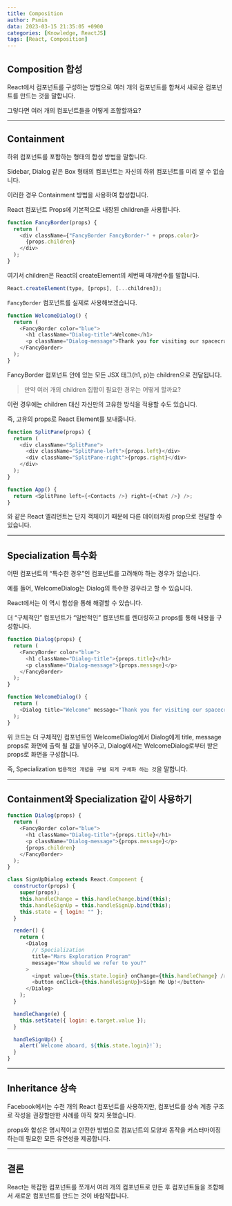 ```yaml
---
title: Composition
author: Psmin
data: 2023-03-15 21:35:05 +0900
categories: [Knowledge, ReactJS]
tags: [React, Composition]
---
```


## Composition 합성

React에서 컴포넌트를 구성하는 방법으로 여러 개의 컴포넌트를 합쳐서 새로운 컴포넌트를 만드는 것을 말합니다.

그렇다면 여러 개의 컴포넌트들을 어떻게 조합할까요?

---

## Containment

하위 컴포넌트를 포함하는 형태의 합성 방법을 말합니다.

Sidebar, Dialog 같은 Box 형태의 컴포넌트는 자신의 하위 컴포넌트를 미리 알 수 없습니다.

이러한 경우 Containment 방법을 사용하여 합성합니다.

React 컴포넌트 Props에 기본적으로 내장된 children을 사용합니다.

```js
function FancyBorder(props) {
  return (
    <div className={"FancyBorder FancyBorder-" + props.color}>
      {props.children}
    </div>
  );
}
```

여기서 children은 React의 createElement의 세번째 매개변수를 말합니다.

```js
React.createElement(type, [props], [...children]);
```

`FancyBorder` 컴포넌트를 실제로 사용해보겠습니다.

```js
function WelcomeDialog() {
  return (
    <FancyBorder color="blue">
      <h1 className="Dialog-title">Welcome</h1>
      <p className="Dialog-message">Thank you for visiting our spacecraft!</p>
    </FancyBorder>
  );
}
```

FancyBorder 컴포넌트 안에 있는 모든 JSX 태그(h1, p)는 children으로 전달됩니다.

> 만약 여러 개의 children 집합이 필요한 경우는 어떻게 할까요?

이런 경우에는 children 대신 자신만의 고유한 방식을 적용할 수도 있습니다.

즉, 고유의 props로 React Element를 보내줍니다.

```js
function SplitPane(props) {
  return (
    <div className="SplitPane">
      <div className="SplitPane-left">{props.left}</div>
      <div className="SplitPane-right">{props.right}</div>
    </div>
  );
}

function App() {
  return <SplitPane left={<Contacts />} right={<Chat />} />;
}
```

<Contacts />와 <Chat />같은 React 엘리먼트는 단지 객체이기 때문에 다른 데이터처럼 prop으로 전달할 수 있습니다.

---

## Specialization 특수화

어떤 컴포넌트의 “특수한 경우”인 컴포넌트를 고려해야 하는 경우가 있습니다.

예를 들어, WelcomeDialog는 Dialog의 특수한 경우라고 할 수 있습니다.

React에서는 이 역시 합성을 통해 해결할 수 있습니다.

더 “구체적인” 컴포넌트가 “일반적인” 컴포넌트를 렌더링하고 props를 통해 내용을 구성합니다.

```js
function Dialog(props) {
  return (
    <FancyBorder color="blue">
      <h1 className="Dialog-title">{props.title}</h1>
      <p className="Dialog-message">{props.message}</p>
    </FancyBorder>
  );
}

function WelcomeDialog() {
  return (
    <Dialog title="Welcome" message="Thank you for visiting our spacecraft!" />
  );
}
```

위 코드는 더 구체적인 컴포넌트인 WelcomeDialog에서 Dialog에게 title, message props로 화면에 출력 될 값을 넣어주고, Dialog에서는 WelcomeDialog로부터 받은 props로 화면을 구성합니다.

즉, Specialization `범용적인 개념을 구별 되게 구체화 하는 것`을 말합니다.

---

## Containment와 Specialization 같이 사용하기

```js
function Dialog(props) {
  return (
    <FancyBorder color="blue">
      <h1 className="Dialog-title">{props.title}</h1>
      <p className="Dialog-message">{props.message}</p>
      {props.children}
    </FancyBorder>
  );
}

class SignUpDialog extends React.Component {
  constructor(props) {
    super(props);
    this.handleChange = this.handleChange.bind(this);
    this.handleSignUp = this.handleSignUp.bind(this);
    this.state = { login: "" };
  }

  render() {
    return (
      <Dialog
        // Specialization
        title="Mars Exploration Program"
        message="How should we refer to you?"
      >
        <input value={this.state.login} onChange={this.handleChange} />
        <button onClick={this.handleSignUp}>Sign Me Up!</button>
      </Dialog>
    );
  }

  handleChange(e) {
    this.setState({ login: e.target.value });
  }

  handleSignUp() {
    alert(`Welcome aboard, ${this.state.login}!`);
  }
}
```

---

## Inheritance 상속

Facebook에서는 수천 개의 React 컴포넌트를 사용하지만, 컴포넌트를 상속 계층 구조로 작성을 권장할만한 사례를 아직 찾지 못했습니다.

props와 합성은 명시적이고 안전한 방법으로 컴포넌트의 모양과 동작을 커스터마이징하는데 필요한 모든 유연성을 제공합니다.

---

## 결론

React는 복잡한 컴포넌트를 쪼개서 여러 개의 컴포넌트로 만든 후 컴포넌트들을 조합해서 새로운 컴포넌트를 만드는 것이 바람직합니다.
